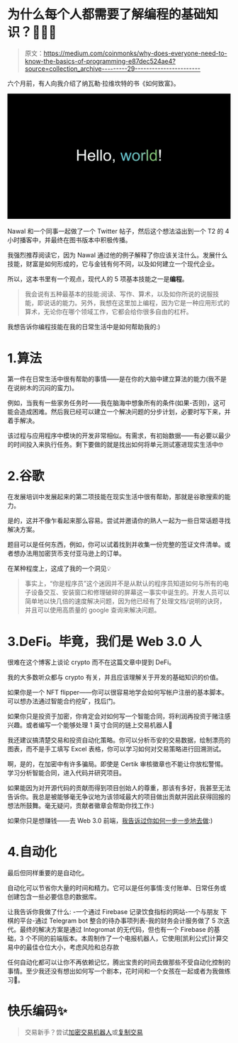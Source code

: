 # 为什么每个人都需要了解编程的基础知识？👨🏼‍💻

> 原文：<https://medium.com/coinmonks/why-does-everyone-need-to-know-the-basics-of-programming-e87dec524ae4?source=collection_archive---------29----------------------->

六个月前，有人向我介绍了纳瓦勒·拉维坎特的书《如何致富》。

![](img/d8df643a2252653aabc93c9e84e23d66.png)

Nawal 和一个同事一起做了一个 Twitter 帖子，然后这个想法溢出到一个 T2 的 4 小时播客中，并最终在图书版本中积极传播。

我强烈推荐阅读它，因为 Nawal 通过他的例子解释了你应该关注什么。发展什么技能，财富是如何形成的，它与金钱有何不同，以及如何建立一个现代企业。

所以，这本书里有一个观点，现代人的 5 项基本技能之一是**编程**。

> 我会说有五种最基本的技能:阅读、写作、算术，以及如你所说的说服技能，即说话的能力。另外，我想在这里加上编程，因为它是一种应用形式的算术，无论你在哪个领域工作，它都会给你很多自由的杠杆。

我想告诉你编程技能在我的日常生活中是如何帮助我的:)

# 1.算法

第一件在日常生活中很有帮助的事情——是在你的大脑中建立算法的能力(我不是在说树木的沉闷的蛮力)。

例如，当我有一些家务任务时——我在脑海中想象所有的条件(如果-否则)，这可能会造成困难。然后我已经可以建立一个解决问题的分步计划，必要时写下来，并着手解决。

该过程与应用程序中模块的开发非常相似。有需求，有初始数据——有必要以最少的时间投入来执行任务。剩下要做的就是找出如何将单元测试塞进现实生活中🤓

# 2.谷歌

在发展培训中发展起来的第二项技能在现实生活中很有帮助，那就是谷歌搜索的能力。

是的，这并不像乍看起来那么容易。尝试并邀请你的熟人一起为一些日常话题寻找解决方案。

题目可以是任何东西，例如，你可以试着找到并收集一份完整的签证文件清单。或者想办法用加密货币支付亚马逊上的订单。

在某种程度上，这成了我的一个洞见💡

> 事实上，“你是程序员”这个迷因并不是从默认的程序员知道如何与所有的电子设备交互、安装窗口和修理破碎的屏幕这一事实中诞生的。开发人员可以简单地以快几倍的速度解决问题，因为他已经有了处理文档/说明的诀窍，并且可以使用高质量的 google 查询来解决问题。

# 3.DeFi。毕竟，我们是 Web 3.0 人

很难在这个博客上谈论 crypto 而不在这篇文章中提到 DeFi。

我的大多数听众都与 crypto 有关，并且应该理解关于开发的基础知识的价值。

如果你是一个 NFT flipper——你可以很容易地学会如何写帐户注册的基本脚本。可以想办法通过智能合约挖矿，找后门。

如果你只是投资于加密，你肯定会对如何写一个智能合同，将利润再投资于赌注感兴趣。或者编写一个能够处理 1 英寸合同的链上交易机器人👀

我还建议搞清楚交易和投资自动化策略。你可以分析币安的交易数据，绘制漂亮的图表，而不是手工填写 Excel 表格，你可以学习如何对交易策略进行回溯测试。

啊，是的，在加密中有许多骗局。即使是 Certik 审核徽章也不能让你放松警惕。学习分析智能合同，进入代码并研究项目。

如果能因为对开源代码的贡献而得到项目创始人的尊重，那该有多好，我甚至无法告诉你。我总是被能够毫无争议地为该领域最大的项目做出贡献并因此获得回报的想法所鼓舞。毫无疑问，贡献者徽章会帮助你找工作:)

如果你只是想赚钱——去 Web 3.0 前端，[我告诉过你如何一步一步地去做](/coinmonks/how-frontend-dev-can-upgrade-from-web-2-0-to-web-3-0-b95d55c86504):)

# 4.自动化

最后但同样重要的是自动化。

自动化可以节省你大量的时间和精力。它可以是任何事情:支付账单、日常任务或创建包含一些必要信息的数据库。

让我告诉你我做了什么:
-一个通过 Firebase
记录饮食指标的网站-一个与朋友
下棋的平台-通过 Telegram bot
整合的待办事项列表-我的财务会计服务做了 5 次迭代。最终的解决方案是通过 Integromat 的无代码，但也有一个 Firebase 的基础，3 个不同的前端版本。本周制作了一个电报机器人，它使用[凯利公式]计算交易中的最佳仓位大小，考虑风险和总存款

任何自动化都可以让你不再依赖记忆，腾出宝贵的时间去做那些不受自动化控制的事情。至少我还没有想出如何写一个剧本，花时间和一个女孩在一起或者为我做练习👀。

# 快乐编码✨

> 交易新手？尝试[加密交易机器人](/coinmonks/crypto-trading-bot-c2ffce8acb2a)或[复制交易](/coinmonks/top-10-crypto-copy-trading-platforms-for-beginners-d0c37c7d698c)